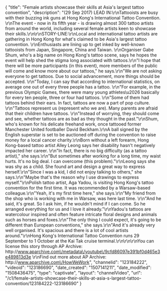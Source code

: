 {
    "title": "Female artists showcase their skills at Asia's largest tattoo convention",
    "description": "(29 Sep 2017) LEAD IN:\r\nTattooists are busy with their buzzing ink guns at Hong Kong's International Tattoo Convention. \r\nThe event - now in its fifth year - is drawing almost 300 tattoo artists from around the world, including several female artists keen to showcase their skills.\r\n\r\nSTORY-LINE:\r\nLocal and international tattoo artists are gathering in Hong Kong for what's claimed to be Asia's largest tattoo convention. \r\nEnthusiasts are lining up to get inked by well-known tattooists from Japan, Singapore, China and Taiwan. \r\nOrganiser Gabe Shum, who's a big name on Hong Kong's tattoo scene, says he hopes the event will help shed the stigma long associated with tattoos.\r\n\"I hope that there will be more participants (in this event), more members of the public will come and know more about our tattoos,\" he says.\r\n\"We are not asking everyone to get tattoos. Due to social advancement, more things should be accepted. \r\n\"Today, I can say that according to international statistics, on average one out of every three people has a tattoo. \r\n\"For example, in the previous Olympic Games, there were many young athletes\u2026 basically for every ten people, three or four had tattoos. \r\n\"Some of them had tattoos behind their ears. In fact, tattoos are now a part of pop culture. \r\n\"Tattoos represent us (represent who we are). Many parents are afraid that their children have tattoos. \r\n\"Instead of worrying, they should come and see, whether tattoos are as bad as they thought in the past.\"\r\nShum, who's known for his delicate freehand work, once tattooed former Manchester United footballer David Beckham.\r\nA ball signed by the English superstar is set to be auctioned off during the convention to raise money for a local cancer charity.\r\nBorn without a left forearm, Hong Kong-based tattoo artist Alley Leong says her disability hasn't negatively impacted her career.  \r\n\"In fact, there is no big difficulty (as a tattoo artist),\" she says.\r\n\"But sometimes after working for a long time, my waist hurts. It's no big deal. I can overcome (this problem).\"\r\nLeong says she was shy as a child. She found art and design a great way to express herself.\r\n\"Since I was a kid, I did not enjoy talking to others,\" she says.\r\n\"Maybe that's the reason why I use drawings to express myself.\"\r\nPolish tattoo artist, Aga Yadou, is visiting Hong Kong's tattoo convention for the first time. It was recommended by a Warsaw-based colleague.\r\n\"Yeah, it's my first time here,\" she says.\r\n\"My friend from the shop who is working with me in Warsaw, was here last time. \r\n\"And he said, it's great. So I ask him, if he wouldn't mind if I can come. So he arranged everything for us and I love it already.\"\r\nYadou's tattoos are watercolour inspired and often feature intricate floral designs and animals such as horses and foxes.\r\n\"The only thing I could expect, it's going to be different than European conventions,\" she says.\r\n\"And it's already very well organised. It's spacious and there is a lot of cool artists around.\"\r\nHong Kong's International Tattoo Convention runs 29 September to 1 October at the Kai Tak cruise terminal.\r\n\r\n\r\nYou can license this story through AP Archive: http:\/\/www.aparchive.com\/metadata\/youtube\/9cfd86097e391bf0d465e3e489813d3e \r\nFind out more about AP Archive: http:\/\/www.aparchive.com\/HowWeWork",
    "channelid": "123184222",
    "videoid": "123186690",
    "date_created": "1507141211",
    "date_modified": "1508436475",
    "type": "captivate",
    "layout": "channelVideo",
    "url": "\/c1\/female-artists-showcase-their-skills-at-asia-s-largest-tattoo-convention\/123184222-123186690"
}